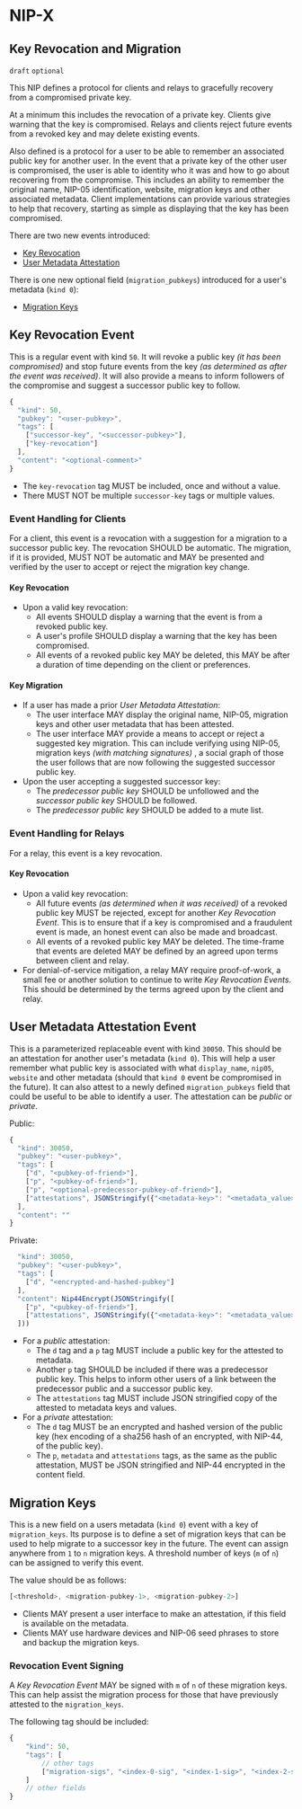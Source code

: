 NIP-X
=====

Key Revocation and Migration
------

`draft` `optional`

This NIP defines a protocol for clients and relays to gracefully recovery from a compromised private key.

At a minimum this includes the revocation of a private key. Clients give warning that the key is compromised. Relays and clients reject future events from a revoked key and may delete existing events.

Also defined is a protocol for a user to be able to remember an associated public key for another user. In the event that a private key of the other user is compromised, the user is able to identity who it was and how to go about recovering from the compromise. This includes an ability to remember the original name, NIP-05 identification, website, migration keys and other associated metadata. Client implementations can provide various strategies to help that recovery, starting as simple as displaying that the key has been compromised.

There are two new events introduced:

* [Key Revocation](#key-revocation-event)
* [User Metadata Attestation](#user-metadata-attestation-event)

There is one new optional field (`migration_pubkeys`) introduced for a user's metadata (`kind 0`):

* [Migration Keys](#migration-keys)

## Key Revocation Event

This is a regular event with kind `50`. It will revoke a public key _(it has been compromised)_ and stop future events from the key _(as determined as after the event was received)_. It will also provide a means to inform followers of the compromise and suggest a successor public key to follow.

```js
{
  "kind": 50,
  "pubkey": "<user-pubkey>",
  "tags": [
	["successor-key", "<successor-pubkey>"],
	["key-revocation"]
  ],
  "content": "<optional-comment>"
}
```

* The `key-revocation` tag MUST be included, once and without a value.
* There MUST NOT be multiple `successor-key` tags or multiple values.

### Event Handling for Clients

For a client, this event is a revocation with a suggestion for a migration to a successor public key. The revocation SHOULD be automatic. The migration, if it is provided, MUST NOT be automatic and MAY be presented and verified by the user to accept or reject the migration key change.

#### Key Revocation
* Upon a valid key revocation:
  * All events SHOULD display a warning that the event is from a revoked public key.
  * A user's profile SHOULD display a warning that the key has been compromised.
  * All events of a revoked public key MAY be deleted, this MAY be after a duration of time depending on the client or preferences.

#### Key Migration
* If a user has made a prior _User Metadata Attestation_:
  * The user interface MAY display the original name, NIP-05, migration keys and other user metadata that has been attested.
  * The user interface MAY provide a means to accept or reject a suggested key migration. This can include verifying using NIP-05, migration keys _(with matching signatures)_ , a social graph of those the user follows that are now following the suggested successor public key.
* Upon the user accepting a suggested successor key:
  * The _predecessor public key_ SHOULD be unfollowed and the _successor public key_ SHOULD be followed.
  * The _predecessor public key_ SHOULD be added to a mute list.

### Event Handling for Relays

For a relay, this event is a key revocation.

#### Key Revocation
* Upon a valid key revocation:
  * All future events _(as determined when it was received)_ of a revoked public key MUST be rejected, except for another _Key Revocation Event_. This is to ensure that if a key is compromised and a fraudulent event is made, an honest event can also be made and broadcast.
  * All events of a revoked public key MAY be deleted. The time-frame that events are deleted MAY be defined by an agreed upon terms between client and relay.
* For denial-of-service mitigation, a relay MAY require proof-of-work, a small fee or another solution to continue to write _Key Revocation Events_. This should be determined by the terms agreed upon by the client and relay.

## User Metadata Attestation Event

This is a parameterized replaceable event with kind `30050`. This should be an attestation for another user's metadata (`kind 0`). This will help a user remember what public key is associated with what `display_name`, `nip05`, `website` and other metadata (should that `kind 0` event be compromised in the future). It can also attest to a newly defined `migration_pubkeys` field that could be useful to be able to identify a user. The attestation can be _public_ or _private_.

Public:
```js
{
  "kind": 30050,
  "pubkey": "<user-pubkey>",
  "tags": [
	["d", "<pubkey-of-friend>"],
	["p", "<pubkey-of-friend>"],
	["p", "<optional-predecessor-pubkey-of-friend>"],
	["attestations", JSONStringify({"<metadata-key>": "<metadata_value>"})]
  ],
  "content": ""
}
```

Private:
```js
  "kind": 30050,
  "pubkey": "<user-pubkey>",
  "tags": [
	["d", "<encrypted-and-hashed-pubkey"]
  ],
  "content": Nip44Encrypt(JSONStringify([
	["p", "<pubkey-of-friend>"],
	["attestations", JSONStringify({"<metadata-key>": "<metadata_value>"})]
  ]))
```

* For a _public_ attestation:
  * The `d` tag and a `p` tag MUST include a public key for the attested to metadata.
  * Another `p` tag SHOULD be included if there was a predecessor public key. This helps to inform other users of a link between the predecessor public and a successor public key.
  * The `attestations` tag MUST include JSON stringified copy of the attested to metadata keys and values.
* For a _private_ attestation:
  * The `d` tag MUST be an encrypted and hashed version of the public key (hex encoding of a sha256 hash of an encrypted, with NIP-44, of the public key).
  * The `p`, `metadata` and `attestations` tags, as the same as the public attestation, MUST be JSON stringified and NIP-44 encrypted in the content field.

## Migration Keys

This is a new field on a users metadata (`kind 0`) event with a key of `migration_keys`. Its purpose is to define a set of migration keys that can be used to help migrate to a successor key in the future. The event can assign anywhere from `1` to `n` migration keys. A threshold number of keys (`m` of `n`) can be assigned to verify this event.

The value should be as follows:

```js
[<threshold>, <migration-pubkey-1>, <migration-pubkey-2>]
```

* Clients MAY present a user interface to make an attestation, if this field is available on the metadata.
* Clients MAY use hardware devices and NIP-06 seed phrases to store and backup the migration keys.

### Revocation Event Signing

A _Key Revocation Event_ MAY be signed with `m` of `n` of these migration keys. This can help assist the migration process for those that have previously attested to the `migration_keys`.

The following tag should be included:
```js
{
	"kind": 50,
	"tags": [
		// other tags
		["migration-sigs", "<index-0-sig", "<index-1-sig>", "<index-2-sig>"]
	]
	// other fields
}
```

